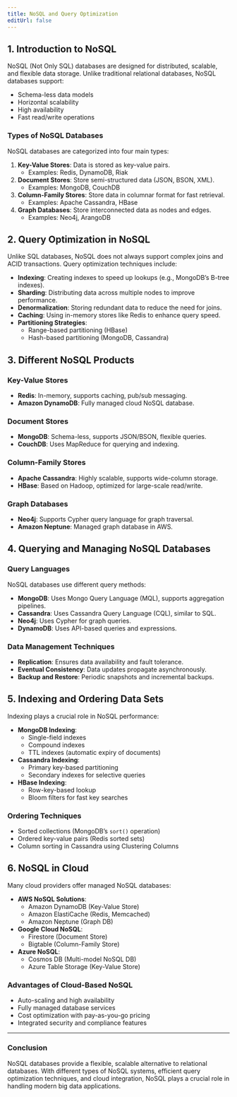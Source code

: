 ```yaml
---
title: NoSQL and Query Optimization
editUrl: false
---
```


## 1. Introduction to NoSQL

NoSQL (Not Only SQL) databases are designed for distributed, scalable, and flexible data storage. Unlike traditional relational databases, NoSQL databases support:

* Schema-less data models
* Horizontal scalability
* High availability
* Fast read/write operations

### **Types of NoSQL Databases**

NoSQL databases are categorized into four main types:

1. **Key-Value Stores**: Data is stored as key-value pairs.
   * Examples: Redis, DynamoDB, Riak
2. **Document Stores**: Store semi-structured data (JSON, BSON, XML).
   * Examples: MongoDB, CouchDB
3. **Column-Family Stores**: Store data in columnar format for fast retrieval.
   * Examples: Apache Cassandra, HBase
4. **Graph Databases**: Store interconnected data as nodes and edges.
   * Examples: Neo4j, ArangoDB

## 2. Query Optimization in NoSQL

Unlike SQL databases, NoSQL does not always support complex joins and ACID transactions. Query optimization techniques include:

* **Indexing**: Creating indexes to speed up lookups (e.g., MongoDB’s B-tree indexes).
* **Sharding**: Distributing data across multiple nodes to improve performance.
* **Denormalization**: Storing redundant data to reduce the need for joins.
* **Caching**: Using in-memory stores like Redis to enhance query speed.
* **Partitioning Strategies**:
  * Range-based partitioning (HBase)
  * Hash-based partitioning (MongoDB, Cassandra)

## 3. Different NoSQL Products

### **Key-Value Stores**

* **Redis**: In-memory, supports caching, pub/sub messaging.
* **Amazon DynamoDB**: Fully managed cloud NoSQL database.

### **Document Stores**

* **MongoDB**: Schema-less, supports JSON/BSON, flexible queries.
* **CouchDB**: Uses MapReduce for querying and indexing.

### **Column-Family Stores**

* **Apache Cassandra**: Highly scalable, supports wide-column storage.
* **HBase**: Based on Hadoop, optimized for large-scale read/write.

### **Graph Databases**

* **Neo4j**: Supports Cypher query language for graph traversal.
* **Amazon Neptune**: Managed graph database in AWS.

## 4. Querying and Managing NoSQL Databases

### **Query Languages**

NoSQL databases use different query methods:

* **MongoDB**: Uses Mongo Query Language (MQL), supports aggregation pipelines.
* **Cassandra**: Uses Cassandra Query Language (CQL), similar to SQL.
* **Neo4j**: Uses Cypher for graph queries.
* **DynamoDB**: Uses API-based queries and expressions.

### **Data Management Techniques**

* **Replication**: Ensures data availability and fault tolerance.
* **Eventual Consistency**: Data updates propagate asynchronously.
* **Backup and Restore**: Periodic snapshots and incremental backups.

## 5. Indexing and Ordering Data Sets

Indexing plays a crucial role in NoSQL performance:

* **MongoDB Indexing**:
  * Single-field indexes
  * Compound indexes
  * TTL indexes (automatic expiry of documents)
* **Cassandra Indexing**:
  * Primary key-based partitioning
  * Secondary indexes for selective queries
* **HBase Indexing**:
  * Row-key-based lookup
  * Bloom filters for fast key searches

### **Ordering Techniques**

* Sorted collections (MongoDB’s `sort()` operation)
* Ordered key-value pairs (Redis sorted sets)
* Column sorting in Cassandra using Clustering Columns

## 6. NoSQL in Cloud

Many cloud providers offer managed NoSQL databases:

* **AWS NoSQL Solutions**:
  * Amazon DynamoDB (Key-Value Store)
  * Amazon ElastiCache (Redis, Memcached)
  * Amazon Neptune (Graph DB)
* **Google Cloud NoSQL**:
  * Firestore (Document Store)
  * Bigtable (Column-Family Store)
* **Azure NoSQL**:
  * Cosmos DB (Multi-model NoSQL DB)
  * Azure Table Storage (Key-Value Store)

### **Advantages of Cloud-Based NoSQL**

* Auto-scaling and high availability
* Fully managed database services
* Cost optimization with pay-as-you-go pricing
* Integrated security and compliance features

***

### **Conclusion**

NoSQL databases provide a flexible, scalable alternative to relational databases. With different types of NoSQL systems, efficient query optimization techniques, and cloud integration, NoSQL plays a crucial role in handling modern big data applications.
